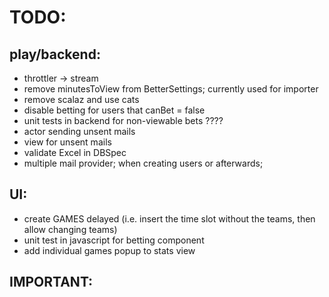 TODO: 
====

play/backend:
-------------
* throttler -> stream
* remove minutesToView from BetterSettings; currently used for importer
* remove scalaz and use cats
* disable betting for users that canBet = false
* unit tests in backend for non-viewable bets  ????
* actor sending unsent mails
* view for unsent mails
* validate Excel in DBSpec
* multiple mail provider; when creating users or afterwards;

UI:
---
* create GAMES delayed (i.e. insert the time slot without the teams, then allow changing teams)
* unit test in javascript for betting component
* add individual games popup to stats view



IMPORTANT:
----------





